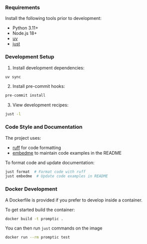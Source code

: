 ### Requirements

Install the following tools prior to development:

- Python 3.11+
- Node.js 18+
- [uv](https://docs.astral.sh/uv/)
- [just](https://github.com/casey/just)

### Development Setup

1. Install development dependencies:

```bash
uv sync
```

2. Install pre-commit hooks:

```bash
pre-commit install
```

3. View development recipes:

```bash
just -l
```

### Code Style and Documentation

The project uses:

- [ruff](https://github.com/astral-sh/ruff) for code formatting
- [embedme](https://github.com/zakhenry/embedme) to maintain code examples in the README

To format code and update documentation:

```bash
just format  # Format code with ruff
just embedme  # Update code examples in README
```

### Docker Development
A Dockerfile is provided if you prefer to develop inside a container.

To get started build the container:

```bash
docker build -t promptic .
```

You can then run `just` commands on the image

```bash
docker run --rm promptic test
```
